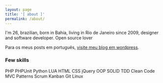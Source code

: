 ```yaml
---
layout: page
title: '[ about ]'
permalink: /about/
---
```


I'm 26, brazilian, born in Bahia, living in Rio de Janeiro since 2009, designer and software developer. Open source lover <i class="fa fa-heart" aria-hidden="true"></i>

Para os meus posts em português, [visite meu blog em wordpress](https://daltonmenezes.wordpress.com).

### Few skills

<span class="tag">PHP</span>
<span class="tag">PHPUnit</span>
<span class="tag">Python</span>
<span class="tag">LUA</span>
<span class="tag">HTML</span>
<span class="tag">CSS</span>
<span class="tag">jQuery</span>
<span class="tag">OOP</span>
<span class="tag">SOLID</span>
<span class="tag">TDD</span>
<span class="tag">Clean Code</span>
<span class="tag">MVC</span>
<span class="tag">Patterns</span>
<span class="tag">Scrum</span>
<span class="tag">Kanban</span>
<span class="tag">Git</span>
<span class="tag">Linux</span>
